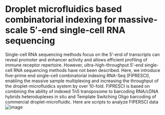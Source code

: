 # Droplet microfluidics based combinatorial indexing for massive-scale 5′-end single-cell RNA sequencing
  Single-cell RNA sequencing methods focus on the 5’-end of transcripts can reveal promoter and enhancer activity and allows efficient profiling of immune receptor repertoire. However, ultra-high-throughput 5′-end single-cell RNA sequencing methods have not been described. Here, we introduce five-prime end single-cell combinatorial indexing RNA-Seq (FIPRESCI), enabling the massive sample multiplexing and increasing the throughput of the droplet-microfluidics system by over 10-fold. FIPRESCI is based on combining the ability of indexed Tn5 transposome to barcoding RNA/cDNA hybrids heteroduplexes in situ and Template Switching Oligo barcoding of commercial droplet-microfluidic.
   Here are scripts to analyze FIPERSCI data
![image](https://user-images.githubusercontent.com/47652056/219993512-9f4913b2-c108-4411-9b2f-3cfb45ef6d07.png)
